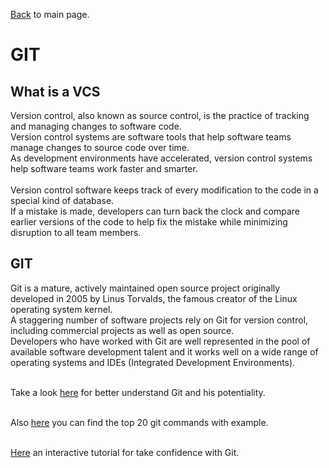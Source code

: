 
[Back](../README.md) to main page.

# GIT

## What is a VCS

Version control, also known as source control, is the practice of tracking and managing changes to software code. <br/>
Version control systems are software tools that help software teams manage changes to source code over time.  <br/>
As development environments have accelerated, version control systems help software teams work faster and smarter. <br/><br/>
Version control software keeps track of every modification to the code in a special kind of database.  <br/>
If a mistake is made, developers can turn back the clock and compare earlier versions of the code to help fix the mistake while minimizing disruption to all team members. <br/>

## GIT

Git is a mature, actively maintained open source project originally developed in 2005 by Linus Torvalds, the famous creator of the Linux operating system kernel.  <br/>
A staggering number of software projects rely on Git for version control, including commercial projects as well as open source.  <br/>
Developers who have worked with Git are well represented in the pool of available software development talent and it works well on a wide range of operating systems and IDEs (Integrated Development Environments). <br/></br>

Take a look [here](https://www.w3schools.com/git/default.asp?remote=github) for better understand Git and his potentiality. <br/><br/>

Also [here](https://dzone.com/articles/top-20-git-commands-with-examples?edition=728525) you can find the top 20 git commands with example. <br/><br/>

[Here](https://learngitbranching.js.org/) an interactive tutorial for take confidence with Git. 

